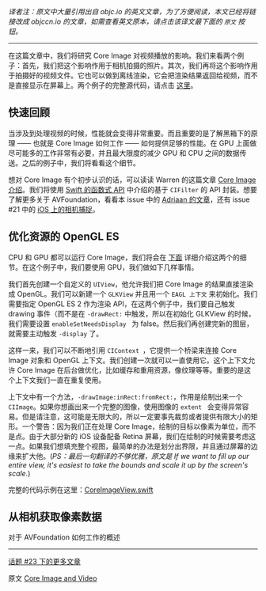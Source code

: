*译者注：原文中大量引用出自 objc.io 的英文文章，为了方便阅读，本文已经将链接改成 objccn.io 的文章，如需查看英文原本，请点击该译文最下面的 `原文` 按钮。*

---

在这篇文章中，我们将研究 Core Image 对视频播放的影响。我们来看两个例子：首先，我们把这个影响作用于相机拍摄的照片。其次，我们再将这个影响作用于拍摄好的视频文件。它也可以做到离线渲染，它会把渲染结果返回给视频，而不是直接显示在屏幕上。两个例子的完整源代码，请点击 [这里](https://github.com/objcio/core-image-video)。

## 快速回顾

当涉及到处理视频的时候，性能就会变得非常重要。而且重要的是了解黑箱下的原理 —— 也就是 Core Image 如何工作 —— 如何提供足够的性能。在 GPU 上面做尽可能多的工作非常有必要，并且最大限度的减少 GPU 和 CPU 之间的数据传送。之后的例子中，我们将看看这个细节。

想对 Core Image 有个初步认识的话，可以读读 Warren 的这篇文章 [Core Image 介绍](http://objccn.io/issue-21-6/)。我们将使用 [Swift 的函数式 API](http://objccn.io/issue-16-4/) 中介绍的基于 `CIFilter` 的 API 封装。想要了解更多关于 AVFoundation，看看本 issue 中的 [Adriaan 的文章](http://objccn.io/issue-23-1/)，还有 issue #21 中的 [iOS 上的相机捕捉](http://objccn.io/issue-21-3/)。

## 优化资源的 OpenGL ES

CPU 和 GPU 都可以运行 Core Image，我们将会在 [下面](#cpuvsgpu) 详细介绍这两个的细节。在这个例子中，我们要使用 GPU，我们做如下几样事情。

我们首先创建一个自定义的 `UIView`，他允许我们把 Core Image 的结果直接渲染成 OpenGL。我们可以新建一个 `GLKView` 并且用一个 `EAGL 上下文` 来初始化。我们需要指定 OpenGL ES 2 作为渲染 API，在这两个例子中，我们要自己触发 drawing 事件（而不是在 `-drawRect:` 中触发，所以在初始化 GLKView 的时候，我们需要设置 `enableSetNeedsDisplay ` 为 false。然后我们再创建完新的图层，就需要主动触发 `-display` 了。

这样一来，我们可以不断地引用 `CIContext `，它提供一个桥梁来连接 Core Image 对象和 OpenGL 上下文。我们创建一次就可以一直使用它。这个上下文允许 Core Image 在后台做优化，比如缓存和重用资源，像纹理等等。重要的是这个上下文我们一直在重复使用。

上下文中有一个方法，`-drawImage:inRect:fromRect:`，作用是绘制出来一个 `CIImage`。如果你想画出来一个完整的图像，使用图像的 `extent ` 会变得异常容易。但是请注意，这可能是无限大的，所以一定要事先裁剪或者提供有限大小的矩形。一个警告：因为我们正在处理 Core Image，绘制的目标以像素为单位，而不是点。由于大部分新的 iOS 设备配备 Retina 屏幕，我们在绘制的时候需要考虑这一点。如果我们想填充整个视图，最简单的办法是划分出界限，并且通过屏幕的边缘来扩大他。(*PS：最后一句翻译的不够优雅，原文是 If we want to fill up our entire view, it's easiest to take the bounds and scale it up by the screen's scale.*)

完整的代码示例在这里：[CoreImageView.swift](https://github.com/objcio/core-image-video/blob/master/CoreImageVideo/CoreImageView.swift)

## 从相机获取像素数据

对于 AVFoundation 如何工作的概述






---

[话题 #23 下的更多文章](http://www.objccn.io/issue-23)

原文 [Core Image and Video](http://www.objc.io/issue-23/core-image-video.html)